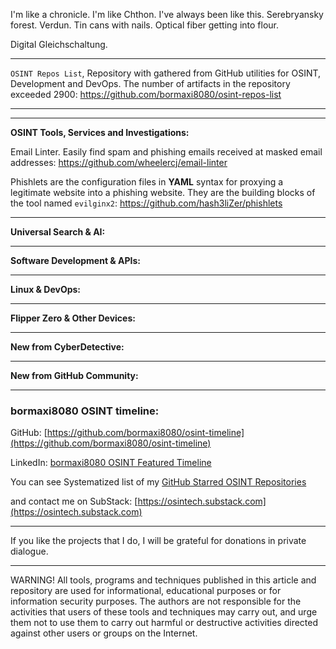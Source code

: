 
I'm like a chronicle. I'm like Chthon. I've always been like this. Serebryansky forest. Verdun. Tin cans with nails. Optical fiber getting into flour.


Digital Gleichschaltung.

----

```OSINT Repos List```, Repository with gathered from GitHub utilities for OSINT, Development and DevOps. The number of artifacts in the repository exceeded 2900: https://github.com/bormaxi8080/osint-repos-list

----



----

**OSINT Tools, Services and Investigations:**

Email Linter. Easily find spam and phishing emails received at masked email addresses: https://github.com/wheelercj/email-linter

Phishlets are the configuration files in **YAML** syntax for proxying a legitimate website into a phishing website. They are the building blocks of the tool named `evilginx2`: https://github.com/hash3liZer/phishlets

----

**Universal Search & AI:**



----

**Software Development & APIs:**



----

**Linux & DevOps:**



----

**Flipper Zero & Other Devices:**



----

**New from CyberDetective:**



----

**New from GitHub Community:**



----
### bormaxi8080 OSINT timeline:

GitHub: [https://github.com/bormaxi8080/osint-timeline](https://github.com/bormaxi8080/osint-timeline)

LinkedIn: [bormaxi8080 OSINT Featured Timeline](https://www.linkedin.com/in/osintech/details/featured/)

You can see Systematized list of my [GitHub Starred OSINT Repositories](https://github.com/bormaxi8080/osint-repos-list)

and contact me on SubStack: [https://osintech.substack.com](https://osintech.substack.com)

----

If you like the projects that I do, I will be grateful for donations in private dialogue.

----

WARNING! All tools, programs and techniques published in this article and repository are used for informational, educational purposes or for information security purposes. The authors are not responsible for the activities that users of these tools and techniques may carry out, and urge them not to use them to carry out harmful or destructive activities directed against other users or groups on the Internet.
